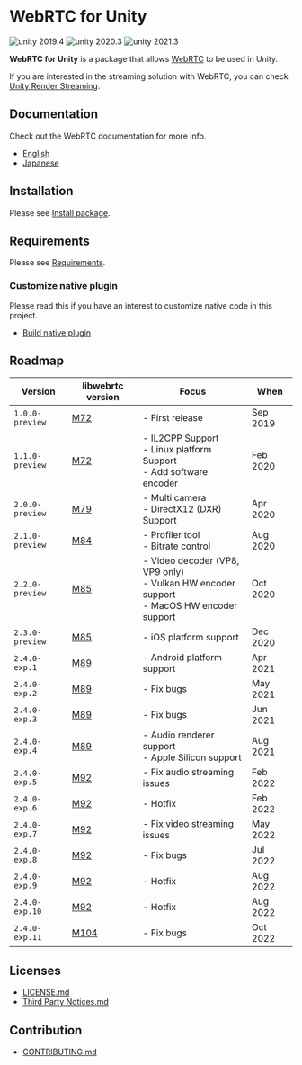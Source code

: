 # WebRTC for Unity

<img src="https://img.shields.io/badge/unity-2019.4-green.svg?style=flat-square" alt="unity 2019.4">
<img src="https://img.shields.io/badge/unity-2020.3-green.svg?style=flat-square" alt="unity 2020.3">
<img src="https://img.shields.io/badge/unity-2021.3-green.svg?style=flat-square" alt="unity 2021.3">

**WebRTC for Unity** is a package that allows [WebRTC](https://webrtc.org) to be used in Unity.

If you are interested in the streaming solution with WebRTC, you can check [Unity Render Streaming](https://github.com/Unity-Technologies/UnityRenderStreaming). 

## Documentation

Check out the WebRTC documentation for more info.

- [English](https://docs.unity3d.com/Packages/com.unity.webrtc@latest/index.html)
- [Japanese](https://docs.unity3d.com/ja/Packages/com.unity.webrtc@latest/index.html)

## Installation

Please see [Install package](Documentation~/install.md).

## Requirements

Please see [Requirements](Documentation~/index.md#requirements).

### Customize native plugin

Please read this if you have an interest to customize native code in this project.

- [Build native plugin](Plugin~/README.md)

## Roadmap

| Version | libwebrtc version | Focus | When | 
| ------- | ----------------- | ----- | ---- |
| `1.0.0-preview` | [M72](https://groups.google.com/d/msg/discuss-webrtc/3h4y0fimHwg/j6G4dTVvCAAJ) | - First release | Sep 2019 |    
| `1.1.0-preview` | [M72](https://groups.google.com/d/msg/discuss-webrtc/3h4y0fimHwg/j6G4dTVvCAAJ) | - IL2CPP Support<br> - Linux platform Support<br/> - Add software encoder | Feb 2020 |
| `2.0.0-preview` | [M79](https://groups.google.com/d/msg/discuss-webrtc/Ozvbd0p7Q1Y/M4WN2cRKCwAJ) | - Multi camera <br>- DirectX12 (DXR) Support | Apr 2020 |
| `2.1.0-preview` | [M84](https://groups.google.com/g/discuss-webrtc/c/MRAV4jgHYV0/m/A5X253_ZAQAJ) | - Profiler tool <br>- Bitrate control | Aug 2020 |
| `2.2.0-preview` | [M85](https://groups.google.com/g/discuss-webrtc/c/Qq3nsR2w2HU/m/7WGLPscPBwAJ) | - Video decoder (VP8, VP9 only) <br>- Vulkan HW encoder support <br>- MacOS HW encoder support | Oct 2020 |
| `2.3.0-preview` | [M85](https://groups.google.com/g/discuss-webrtc/c/Qq3nsR2w2HU/m/7WGLPscPBwAJ) | - iOS platform support | Dec 2020 |
| `2.4.0-exp.1` | [M89](https://groups.google.com/g/discuss-webrtc/c/Zrsn2hi8FV0/m/KIbn0EZPBQAJ) | - Android platform support | Apr 2021 |
| `2.4.0-exp.2` | [M89](https://groups.google.com/g/discuss-webrtc/c/Zrsn2hi8FV0/m/KIbn0EZPBQAJ) | - Fix bugs | May 2021 |
| `2.4.0-exp.3` | [M89](https://groups.google.com/g/discuss-webrtc/c/Zrsn2hi8FV0/m/KIbn0EZPBQAJ) | - Fix bugs | Jun 2021 |
| `2.4.0-exp.4` | [M89](https://groups.google.com/g/discuss-webrtc/c/Zrsn2hi8FV0/m/KIbn0EZPBQAJ) | - Audio renderer support <br>- Apple Silicon support | Aug 2021 |
| `2.4.0-exp.5` | [M92](https://groups.google.com/g/discuss-webrtc/c/hks5zneZJbo/m/Z-p4AfCrCQAJ) | - Fix audio streaming issues | Feb 2022 |
| `2.4.0-exp.6` | [M92](https://groups.google.com/g/discuss-webrtc/c/hks5zneZJbo/m/Z-p4AfCrCQAJ) | - Hotfix | Feb 2022 |
| `2.4.0-exp.7` | [M92](https://groups.google.com/g/discuss-webrtc/c/hks5zneZJbo/m/Z-p4AfCrCQAJ) | - Fix video streaming issues | May 2022 |
| `2.4.0-exp.8` | [M92](https://groups.google.com/g/discuss-webrtc/c/hks5zneZJbo/m/Z-p4AfCrCQAJ) | - Fix bugs | Jul 2022 |
| `2.4.0-exp.9` | [M92](https://groups.google.com/g/discuss-webrtc/c/hks5zneZJbo/m/Z-p4AfCrCQAJ) | - Hotfix | Aug 2022 |
| `2.4.0-exp.10` | [M92](https://groups.google.com/g/discuss-webrtc/c/hks5zneZJbo/m/Z-p4AfCrCQAJ) | - Hotfix | Aug 2022 |
| `2.4.0-exp.11` | [M104](https://groups.google.com/g/discuss-webrtc/c/PZxgk-aUFhw) | - Fix bugs | Oct 2022 |

## Licenses

- [LICENSE.md](LICENSE.md)
- [Third Party Notices.md](Third%20Party%20Notices.md)

## Contribution
- [CONTRIBUTING.md](CONTRIBUTING.md)
